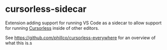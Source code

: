 # cursorless-sidecar

Extension adding support for running VS Code as a sidecar to allow support for 
running [Cursorless](https://github.com/cursorless-dev/cursorless) inside of 
other editors.

See https://github.com/phillco/cursorless-everywhere for an overview of what 
this is.s